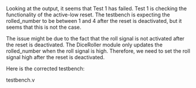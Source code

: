 Looking at the output, it seems that Test 1 has failed. Test 1 is checking the functionality of the active-low reset. The testbench is expecting the rolled_number to be between 1 and 4 after the reset is deactivated, but it seems that this is not the case.

The issue might be due to the fact that the roll signal is not activated after the reset is deactivated. The DiceRoller module only updates the rolled_number when the roll signal is high. Therefore, we need to set the roll signal high after the reset is deactivated.

Here is the corrected testbench:

testbench.v
